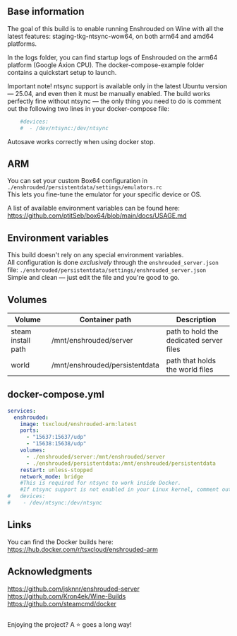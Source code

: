 ## Base information
The goal of this build is to enable running Enshrouded on Wine with all the latest features: staging-tkg-ntsync-wow64, on both arm64 and amd64 platforms.

In the logs folder, you can find startup logs of Enshrouded on the arm64 platform (Google Axion CPU).
The docker-compose-example folder contains a quickstart setup to launch.

Important note! ntsync support is available only in the latest Ubuntu version — 25.04, and even then it must be manually enabled.
The build works perfectly fine without ntsync — the only thing you need to do is comment out the following two lines in your docker-compose file:
```yaml
    #devices:
    #  - /dev/ntsync:/dev/ntsync
```
Autosave works correctly when using docker stop.

## ARM
You can set your custom Box64 configuration in  
`./enshrouded/persistentdata/settings/emulators.rc`  
This lets you fine-tune the emulator for your specific device or OS.

A list of available environment variables can be found here:  
https://github.com/ptitSeb/box64/blob/main/docs/USAGE.md

## Environment variables
This build doesn't rely on any special environment variables.  
All configuration is done *exclusively* through the `enshrouded_server.json` file:
`./enshrouded/persistentdata/settings/enshrouded_server.json`  
Simple and clean — just edit the file and you're good to go.

## Volumes


| Volume             | Container path              | Description                             |
| -------------------- | ----------------------------- | ----------------------------------------- |
| steam install path | /mnt/enshrouded/server         | path to hold the dedicated server files |
| world              | /mnt/enshrouded/persistentdata | path that holds the world files         |


## docker-compose.yml

```yaml
services:
  enshrouded:
    image: tsxcloud/enshrouded-arm:latest
    ports:
      - "15637:15637/udp"
      - "15638:15638/udp"
    volumes:
      - ./enshrouded/server:/mnt/enshrouded/server
      - ./enshrouded/persistentdata:/mnt/enshrouded/persistentdata
    restart: unless-stopped
    network_mode: bridge
    #This is required for ntsync to work inside Docker.
    #If ntsync support is not enabled in your Linux kernel, comment out this section, otherwise Docker Compose won't start.
#   devices:
#    - /dev/ntsync:/dev/ntsync
```


## Links
You can find the Docker builds here:
https://hub.docker.com/r/tsxcloud/enshrouded-arm

## Acknowledgments
https://github.com/jsknnr/enshrouded-server  
https://github.com/Kron4ek/Wine-Builds    
https://github.com/steamcmd/docker  

## 
Enjoying the project? A ⭐ goes a long way!


